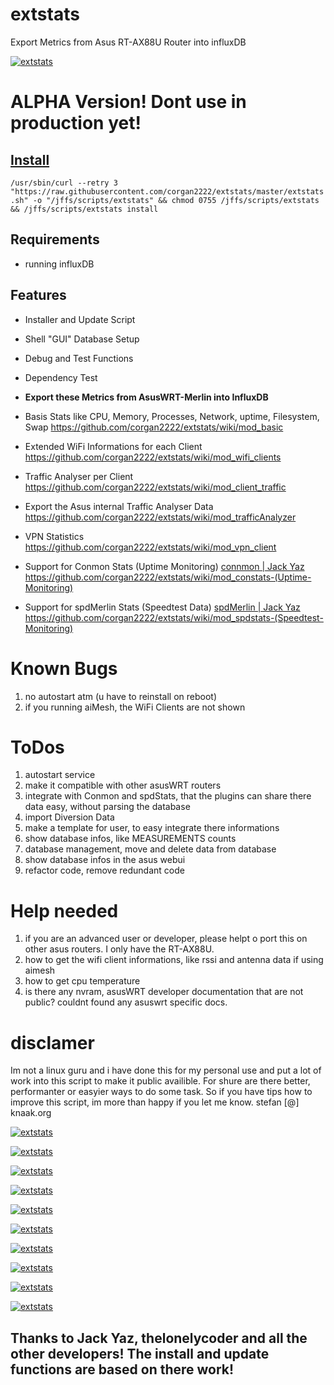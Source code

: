 # extstats
Export Metrics from Asus RT-AX88U Router into influxDB

[![extstats](https://raw.githubusercontent.com/corgan2222/extstats/master/images_thumbs/extstats.jpg)](https://raw.githubusercontent.com/corgan2222/extstats/master/images/extstats.jpg)

# ALPHA Version! Dont use in production yet!

## [Install ](https://github.com/corgan2222/extstats/wiki/Setup)
`/usr/sbin/curl --retry 3 "https://raw.githubusercontent.com/corgan2222/extstats/master/extstats.sh" -o "/jffs/scripts/extstats" && chmod 0755 /jffs/scripts/extstats && /jffs/scripts/extstats install`

## Requirements

* running influxDB

## Features

* Installer and Update Script
* Shell "GUI" Database Setup
* Debug and Test Functions
* Dependency Test 

* **Export these Metrics from AsusWRT-Merlin into InfluxDB**
* Basis Stats like CPU, Memory, Processes, Network, uptime, Filesystem, Swap
https://github.com/corgan2222/extstats/wiki/mod_basic
* Extended WiFi Informations for each Client https://github.com/corgan2222/extstats/wiki/mod_wifi_clients
* Traffic Analyser per Client https://github.com/corgan2222/extstats/wiki/mod_client_traffic
* Export the Asus internal Traffic Analyser Data https://github.com/corgan2222/extstats/wiki/mod_trafficAnalyzer
* VPN Statistics https://github.com/corgan2222/extstats/wiki/mod_vpn_client
* Support for Conmon Stats (Uptime Monitoring) [connmon | Jack Yaz](https://www.snbforums.com/threads/connmon-internet-connection-monitoring.56163/) https://github.com/corgan2222/extstats/wiki/mod_constats-(Uptime-Monitoring)
* Support for spdMerlin Stats (Speedtest Data) [spdMerlin | Jack Yaz](https://www.snbforums.com/threads/spdmerlin-automated-speedtests-with-graphs.55904/) https://github.com/corgan2222/extstats/wiki/mod_spdstats-(Speedtest-Monitoring)

# Known Bugs
1. no autostart atm (u have to reinstall on reboot)
2. if you running aiMesh, the WiFi Clients are not shown

# ToDos
1. autostart service
2. make it compatible with other asusWRT routers
3. integrate with Conmon and spdStats, that the plugins can share there data easy, without parsing the database
4. import Diversion Data
5. make a template for user, to easy integrate there informations
6. show database infos, like MEASUREMENTS counts
7. database management, move and delete data from database
8. show database infos in the asus webui
9. refactor code, remove redundant code

# Help needed
1. if you are an advanced user or developer, please helpt o port this on other asus routers. I only have the RT-AX88U.
2. how to get the wifi client informations, like rssi and antenna data if using aimesh
3. how to get cpu temperature
4. is there any nvram, asusWRT developer documentation that are not public? couldnt found any asuswrt specific docs.

# disclamer
Im not a linux guru and i have done this for my personal use and put a lot of work into this script to make it public availible. For shure are there better, performanter or easyier ways to do some task. So if you have tips how to improve this script, im more than happy if you let me know. stefan [@] knaak.org


[![extstats](https://raw.githubusercontent.com/corgan2222/extstats/master/images_thumbs/extstats.jpg)](https://raw.githubusercontent.com/corgan2222/extstats/master/images/extstats.jpg)

[![extstats](https://raw.githubusercontent.com/corgan2222/extstats/master/images_thumbs/extstats_fs.jpg)](https://raw.githubusercontent.com/corgan2222/extstats/master/images/extstats_fs.jpg)

[![extstats](https://raw.githubusercontent.com/corgan2222/extstats/master/images_thumbs/extstats_network.jpg)](https://raw.githubusercontent.com/corgan2222/extstats/master/images/extstats_network.jpg)

[![extstats](https://raw.githubusercontent.com/corgan2222/extstats/master/images_thumbs/extstats_client_traffic.jpg)](https://raw.githubusercontent.com/corgan2222/extstats/master/images/extstats_client_traffic.jpg)

[![extstats](https://raw.githubusercontent.com/corgan2222/extstats/master/images_thumbs/extstats_trafficbyclient.jpg)](https://raw.githubusercontent.com/corgan2222/extstats/master/images/extstats_trafficbyclient.jpg)

[![extstats](https://raw.githubusercontent.com/corgan2222/extstats/master/images_thumbs/extstats_speedtest.jpg)](https://raw.githubusercontent.com/corgan2222/extstats/master/images/extstats_speedtest.jpg)

[![extstats](https://raw.githubusercontent.com/corgan2222/extstats/master/images_thumbs/extstats_asus_ta.jpg)](https://raw.githubusercontent.com/corgan2222/extstats/master/images/extstats_asus_ta.jpg)

[![extstats](https://raw.githubusercontent.com/corgan2222/extstats/master/images_thumbs/extstats_wifi.jpg)](https://raw.githubusercontent.com/corgan2222/extstats/master/images/extstats_wifi.jpg)

[![extstats](https://raw.githubusercontent.com/corgan2222/extstats/master/images_thumbs/extstats_wifi2.jpg)](https://raw.githubusercontent.com/corgan2222/extstats/master/images/extstats_wifi2.jpg)

[![extstats](https://raw.githubusercontent.com/corgan2222/extstats/master/images_thumbs/extstats_wifi3.jpg)](https://raw.githubusercontent.com/corgan2222/extstats/master/images/extstats_wifi3.jpg)



## Thanks to Jack Yaz,  thelonelycoder and all the other developers! The install and update functions are based on there work!

